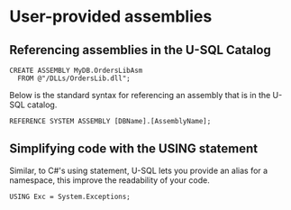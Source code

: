 # User-provided assemblies




## Referencing assemblies in the U-SQL Catalog

```
CREATE ASSEMBLY MyDB.OrdersLibAsm
  FROM @"/DLLs/OrdersLib.dll"; 
```

Below is the standard syntax for referencing an assembly that is in the U-SQL catalog.
 
```
REFERENCE SYSTEM ASSEMBLY [DBName].[AssemblyName];
```


## Simplifying code with the USING statement

Similar, to C#'s using statement, U-SQL lets you provide an alias for a namespace, this improve the readability of your code.

```
USING Exc = System.Exceptions;
```


